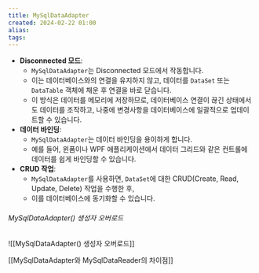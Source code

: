 ```yaml
---
title: MySqlDataAdapter
created: 2024-02-22 01:00
alias:
tags:
---
```

- **Disconnected 모드**: 
	- `MySqlDataAdapter`는 Disconnected 모드에서 작동합니다. 
	- 이는 데이터베이스와의 연결을 유지하지 않고, 데이터를 `DataSet` 또는 `DataTable` 객체에 채운 후 연결을 바로 닫습니다. 
	- 이 방식은 데이터를 메모리에 저장하므로, 데이터베이스 연결이 끊긴 상태에서도 데이터를 조작하고, 나중에 변경사항을 데이터베이스에 일괄적으로 업데이트할 수 있습니다.
- **데이터 바인딩**: 
	- `MySqlDataAdapter`는 데이터 바인딩을 용이하게 합니다. 
	- 예를 들어, 윈폼이나 WPF 애플리케이션에서 데이터 그리드와 같은 컨트롤에 데이터를 쉽게 바인딩할 수 있습니다.
- **CRUD 작업**: 
	- `MySqlDataAdapter`를 사용하면, `DataSet`에 대한 CRUD(Create, Read, Update, Delete) 작업을 수행한 후, 
	- 이를 데이터베이스에 동기화할 수 있습니다.

###### MySqlDataAdapter() 생성자 오버로드
![[MySqlDataAdapter() 생성자 오버로드]]

[[MySqlDataAdapter와 MySqlDataReader의 차이점]]